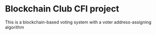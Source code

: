 # Blockchain Club CFI project
This is a blockchain-based voting system with a voter address-assigning algorithm
